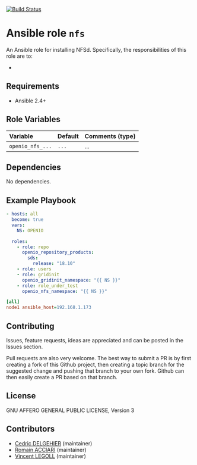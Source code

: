 [![Build Status](https://travis-ci.org/open-io/ansible-role-openio-nfs.svg?branch=master)](https://travis-ci.org/open-io/ansible-role-openio-nfs)
# Ansible role `nfs`

An Ansible role for installing NFSd. Specifically, the responsibilities of this role are to:

-

## Requirements

- Ansible 2.4+

## Role Variables


| Variable   | Default | Comments (type)  |
| :---       | :---    | :---             |
| `openio_nfs_...` | `...`   | ...              |

## Dependencies

No dependencies.

## Example Playbook

```yaml
- hosts: all
  become: true
  vars:
    NS: OPENIO

  roles:
    - role: repo
      openio_repository_products:
        sds:
          release: "18.10"
    - role: users
    - role: gridinit
      openio_gridinit_namespace: "{{ NS }}"
    - role: role_under_test
      openio_nfs_namespace: "{{ NS }}"
```


```ini
[all]
node1 ansible_host=192.168.1.173
```

## Contributing

Issues, feature requests, ideas are appreciated and can be posted in the Issues section.

Pull requests are also very welcome.
The best way to submit a PR is by first creating a fork of this Github project, then creating a topic branch for the suggested change and pushing that branch to your own fork.
Github can then easily create a PR based on that branch.

## License

GNU AFFERO GENERAL PUBLIC LICENSE, Version 3

## Contributors

- [Cedric DELGEHIER](https://github.com/cdelgehier) (maintainer)
- [Romain ACCIARI](https://github.com/racciari) (maintainer)
- [Vincent LEGOLL](https://github.com/vincent-legoll) (maintainer)
